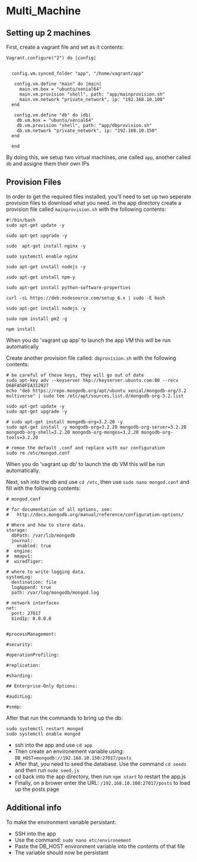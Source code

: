 # Multi_Machine

## Setting up 2 machines
First, create a vagrant file and set as it contents:
```
Vagrant.configure("2") do |config|

  
  config.vm.synced_folder "app", "/home/vagrant/app"
  
   config.vm.define "main" do |main|
	 main.vm.box = "ubuntu/xenial64"
	 main.vm.provision "shell", path: "app/mainprovision.sh"
	 main.vm.network "private_network", ip: "192.168.10.100"
  end
  
   config.vm.define "db" do |db|
    db.vm.box = "ubuntu/xenial64"
	db.vm.provision "shell", path: "app/dbprovision.sh"
	db.vm.network "private_network", ip: "192.168.10.150"
  end
  
  end
  ```
  By doing this, we setup two virtual machines, one called `app`, another called `db` and assigne them their own IPs
  
  ## Provision Files
  In order to get the required files installed, you'll need to set up two seperate provision files to download what you need.
  in the app directory create a provision file called `mainprovision.sh` with the following contents:
  ```
#!/bin/bash
sudo apt-get update -y

sudo apt-get upgrade -y

sudo  apt-get install nginx -y

sudo systemctl enable nginx

sudo apt-get install nodejs -y

sudo apt-get install npm-y

sudo apt-get install python-software-properties

curl -sL https://deb.nodesource.com/setup_6.x | sudo -E bash

sudo apt-get install nodejs -y

sudo npm install pm2 -g

npm install
```
When you do 'vagrant up app' to launch the app VM this will be run automatically

Create another provision file called: `dbprovision.sh` with the following contents:
```
# be careful of these keys, they will go out of date
sudo apt-key adv --keyserver hkp://keyserver.ubuntu.com:80 --recv D68FA50FEA312927
echo "deb https://repo.mongodb.org/apt/ubuntu xenial/mongodb-org/3.2 multiverse" | sudo tee /etc/apt/sources.list.d/mongodb-org-3.2.list

sudo apt-get update -y
sudo apt-get upgrade -y

# sudo apt-get install mongodb-org=3.2.20 -y
sudo apt-get install -y mongodb-org=3.2.20 mongodb-org-server=3.2.20 mongodb-org-shell=3.2.20 mongodb-org-mongos=3.2.20 mongodb-org-tools=3.2.20

# remoe the default .conf and replace with our configuration
sudo rm /etc/mongod.conf
```
When you do 'vagrant up db' to launch the db VM this will be run automatically.

Next, ssh into the db and use `cd /etc`, then use `sudo nano mongod.conf` and fill with the following contents:
```
# mongod.conf

# for documentation of all options, see:
#   http://docs.mongodb.org/manual/reference/configuration-options/

# Where and how to store data.
storage:
  dbPath: /var/lib/mongodb
  journal:
    enabled: true
#  engine:
#  mmapv1:
#  wiredTiger:

# where to write logging data.
systemLog:
  destination: file
  logAppend: true
  path: /var/log/mongodb/mongod.log

# network interfaces
net:
  port: 27017
  bindIp: 0.0.0.0


#processManagement:

#security:

#operationProfiling:

#replication:

#sharding:

## Enterprise-Only Options:

#auditLog:

#snmp:
```
After that run the commands to bring up the db:
```
sudo systemctl restart mongod
sudo systemctl enable mongod
```

- ssh into the app and use `cd app`
- Then create an environement variable using: `DB_HOST=mongodb://192.168.10.150:27017/posts`
- After that, you need to seed the database. Use the command `cd seeds` and then run `node seed.js`
- cd back into the app directory, then run `npm start` to restart the app.js
- Finally, on a brower enter the URL: `/192.168.10.100:27017/posts` to load up the posts page

## Additional info
To make the environment variable persistant:
- SSH into the app
- Use the command: `sudo nano etc/environement`
- Paste the DB_HOST environment variable into the contents of that file
- The variable should now be persistant
